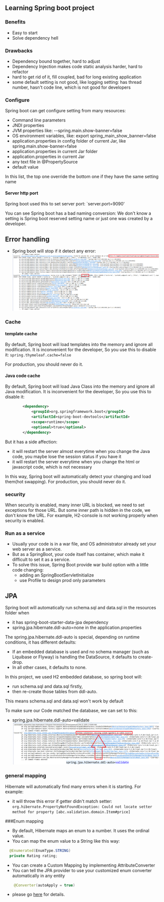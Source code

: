 ## Learning Spring boot project

### Benefits
+ Easy to start
+ Solve dependency hell

### Drawbacks
- Dependency bound together, hard to adjust
- Dependency Injection makes code static analysis harder, hard to refactor
- hard to get rid of it, fill coupled, bad for long existing application
- some default setting is not good, like logging setting: has thread number, hasn't code line, which is not good for developers

### Configure
Spring boot can get configure setting from many resources:
- Command line parameters
- JNDI properties
- JVM properties like: --spring.main.show-banner=false
- OS environment variables, like: export spring_main_show_banner=false
- application.properties in config folder of current Jar, like spring.main.show-banner=false
- application.properties in current Jar folder
- application.properties in current Jar
- any text file in @PropertySource
- default value

In this list, the top one override the bottom one if they have the same setting name

#### Server http port
Spring boot used this to set server port:
`server.port=9090'

You can see Spring boot has a bad naming conversion: 
We don't know a setting is Spring boot reserved setting name or just one was created by a developer.  

## Error handling
- Spring boot will stop if it detect any error: <img src="img/springBootStartError.png">



### Cache
#### template cache
By default, Spring boot will load templates into the memory and ignore all modification. 
It is inconvenient for the developer, So you use this to disable it:
`spring.thymeleaf.cache=false`

For production, you should never do it.

#### Java code cache
By default, Spring boot will load Java Class into the memory and ignore all Java modification.
It is inconvenient for the developer, So you use this to disable it:
```xml
		<dependency>
			<groupId>org.springframework.boot</groupId>
			<artifactId>spring-boot-devtools</artifactId>
			<scope>runtime</scope>
			<optional>true</optional>
		</dependency>
```
But it has a side affection: 
+ it will restart the server almost everytime when you change the Java code, you maybe lose the session status if you have it
+ it will restart the server everytime when you change the html or javascript code, which is not necessary

In this way, Spring boot will automatically detect your changing and load them(hot swapping).
For production, you should never do it.

### security
When security is enabled, many inner URL is blocked, we need to set exceptions for those URL. 
But some inner path is hidden in the code, we don't know the URL. 
For example, H2-console is not working properly when security is enabled.

### Run as a service
+ Usually your code is in a war file, and OS administrator already set your web server as a service.
+ But as a SpringBoot, your code itself has container, which make it difficult to set it as a service.
+ To solve this issue, Spring Boot provide war build option with a little code changing: 
    + adding an SpringBootServletInitialize
    + use Profile to design prod only parameters

## JPA
Spring boot will automatically run schema.sql and data.sql in the resources folder when 
- it has spring-boot-starter-data-jpa dependency
- spring.jpa.hibernate.ddl-auto=none in the application.properties

The spring.jpa.hibernate.ddl-auto is special, depending on runtime conditions, it has different defaults:
- If an embedded database is used and no schema manager (such as Liquibase or Flyway) is handling the DataSource, it defaults to create-drop. 
- In all other cases, it defaults to none.

In this project, we used H2 embedded database, so spring boot will:
+ run schema.sql and data.sql firstly, 
+ then re-create those tables from ddl-auto.

This means schema.sql and data.sql won't work by default

To make sure our Code matched the database, we can set to this:
- spring.jpa.hibernate.ddl-auto=validate<img src="img/schema_validate_failure.png">

### general mapping
Hibernate will automatically find many errors when it is starting. For example:
- it will throw this error if getter didn't match setter:
    `org.hibernate.PropertyNotFoundException: Could not locate setter method for property [abc.validation.domain.Item#price]`

###Enum mapping
- By default, Hibernate maps an enum to a number. It uses the ordinal value.
- You can map the enum value to a String like this way:

```java
  @Enumerated(EnumType.STRING)
  private Rating rating;
```
- You can create a Custom Mapping by implementing AttributeConverter
- You can tell the JPA provider to use your customized enum converter automatically in any entity 

```java
	@Converter(autoApply = true)
```
- please go [here](https://thoughts-on-java.org/hibernate-enum-mappings/) for details. 





